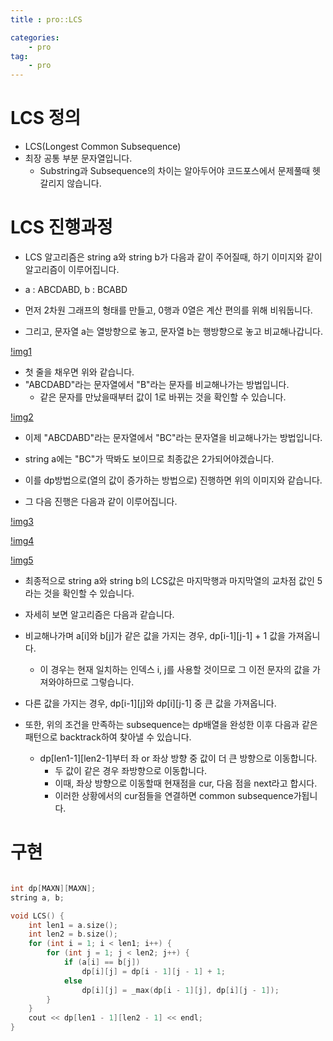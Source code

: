 ```yaml
---
title : pro::LCS

categories:
    - pro
tag:
    - pro
---
```


# LCS 정의
- LCS(Longest Common Subsequence)
- 최장 공통 부분 문자열입니다.
  - Substring과 Subsequence의 차이는 알아두어야 코드포스에서 문제풀때 헷갈리지 않습니다.

# LCS 진행과정
- LCS 알고리즘은 string a와 string b가 다음과 같이 주어질때, 하기 이미지와 같이 알고리즘이 이루어집니다.
- a : ABCDABD, b : BCABD

- 먼저 2차원 그래프의 형태를 만들고, 0행과 0열은 계산 편의를 위해 비워둡니다.
- 그리고, 문자열 a는 열방향으로 놓고, 문자열 b는 행방향으로 놓고 비교해나갑니다.

[!img1](/img/2020-12-14-pro-LCS_1.png)

- 첫 줄을 채우면 위와 같습니다.
- "ABCDABD"라는 문자열에서 "B"라는 문자를 비교해나가는 방법입니다.
  - 같은 문자를 만났을때부터 값이 1로 바뀌는 것을 확인할 수 있습니다.

[!img2](/img/2020-12-14-pro-LCS_2.png)

- 이제 "ABCDABD"라는 문자열에서 "BC"라는 문자열을 비교해나가는 방법입니다.
- string a에는 "BC"가 딱봐도 보이므로 최종값은 2가되어야겠습니다.
- 이를 dp방법으로(열의 값이 증가하는 방법으로) 진행하면 위의 이미지와 같습니다.

- 그 다음 진행은 다음과 같이 이루어집니다.

[!img3](/img/2020-12-14-pro-LCS_3.png)

[!img4](/img/2020-12-14-pro-LCS_4.png)

[!img5](/img/2020-12-14-pro-LCS_5.png)

- 최종적으로 string a와 string b의 LCS값은 마지막행과 마지막열의 교차점 값인 5라는 것을 확인할 수 있습니다.
- 자세히 보면 알고리즘은 다음과 같습니다.
- 비교해나가며 a[i]와 b[j]가 같은 값을 가지는 경우, dp[i-1][j-1] + 1 값을 가져옵니다.
  - 이 경우는 현재 일치하는 인덱스 i, j를 사용할 것이므로 그 이전 문자의 값을 가져와야하므로 그렇습니다.
- 다른 값을 가지는 경우, dp[i-1][j]와 dp[i][j-1] 중 큰 값을 가져옵니다.

- 또한, 위의 조건을 만족하는 subsequence는 dp배열을 완성한 이후 다음과 같은 패턴으로 backtrack하여 찾아낼 수 있습니다.
  - dp[len1-1][len2-1]부터 좌 or 좌상 방향 중 값이 더 큰 방향으로 이동합니다.
    - 두 값이 같은 경우 좌방향으로 이동합니다.
    - 이때, 좌상 방향으로 이동할때 현재점을 cur, 다음 점을 next라고 합시다.
    - 이러한 상황에서의 cur점들을 연결하면 common subsequence가됩니다.

# 구현

```cpp

int dp[MAXN][MAXN];
string a, b;

void LCS() {
	int len1 = a.size();
	int len2 = b.size();
	for (int i = 1; i < len1; i++) {
		for (int j = 1; j < len2; j++) {
			if (a[i] == b[j])
				dp[i][j] = dp[i - 1][j - 1] + 1;
			else
				dp[i][j] = _max(dp[i - 1][j], dp[i][j - 1]);
		}
	}
	cout << dp[len1 - 1][len2 - 1] << endl;
}
```

